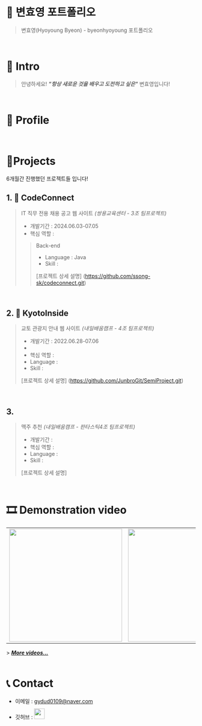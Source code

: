 # 📜 변효영 포트폴리오

> 변효영(Hyoyoung Byeon) - byeonhyoyoung 포트폴리오

<br />

# 👋 Intro

> 안녕하세요! ***"항상 새로운 것을 배우고 도전하고 싶은"*** 변효영입니다!  
> 
> 

<br />

# 👩 Profile

>
> 


<br />

# 📝Projects
6개월간 진행했던 프로젝트들 입니다!  
<!--팀장으로서는 운영적인 면과 ***팀원들 학습 관리***, 프로젝트 일정 관리 등 많은 경험을 할 수 있었고,  
프로젝트 역할면에서는 ***프로젝트 MVP와 관련된 핵심 기능과 알고리즘 개발***을 맡아 진행했습니다.-->

## 1. 🛫 CodeConnect

> IT 직무 전용 채용 공고 웹 사이트 _(쌍용교육센터 - 3조 팀프로젝트)_
>
> - 개발기간 : 2024.06.03-07.05
> - 핵심 역할 : 
>
>> Back-end
>> - Language : Java 
>> - Skill : 
>> 
>> [프로젝트 상세 설명] (https://github.com/ssong-sk/codeconnect.git)

<br />

## 2. 🛫 KyotoInside

> 교토 관광지 안내 웹 사이트 _(내일배움캠프 - 4조 팀프로젝트)_
>
> - 개발기간 : 2022.06.28-07.06
> - 
> - 핵심 역할 : 
> - Language : 
> - Skill : 
>
> [프로젝트 상세 설명] (https://github.com/JunbroGit/SemiProject.git)

<br />

## 3. 

> 맥주 추천 _(내일배움캠프 - 판타스틱4조 팀프로젝트)_
>
> - 개발기간 : 
> - 핵심 역할 : 
> - Language : 
> - Skill : 
>
> [프로젝트 상세 설명]


<br />

# 🎞 Demonstration video
<table>
  <tbody>
    <tr>
      <td>
        <a href="https://youtu.be/BYKYpyyJfKU" title="판타스틱4조 - 머신러닝기초 4주차 스터디영상">
          <img align="center" src="https://user-images.githubusercontent.com/68724828/186108751-0ad77c13-2115-4621-af8d-f4a11e5b3652.png" width="300" alt-text="판타스틱4조 - 머신러닝기초 4주차 스터디영상">
        </a>
      </td>
      <td>
        <a href="https://youtu.be/HR1b2hrxvbY" title="사오이십조 - DRF 5일차 스터디영상">
          <img align="center" src="https://user-images.githubusercontent.com/68724828/186109362-b40c300c-0906-4062-9bc3-8229e692af8e.png" width="300" alt-text="사오이십조 - DRF 5일차 스터디영상">
        </a>
      </td>
      <td>
        <a href="https://youtu.be/nXTzsSGfIbg" title="사오이십조 - 220624아침퀴즈 스터디영상">
        <img align="center" src="https://user-images.githubusercontent.com/68724828/186110013-b5c77cf3-0bbc-481a-897b-d3a30bc74be6.png" width="300" alt-text="사오이십조 - 220624아침퀴즈 스터디영상">
          </a>
      </td>
    </tr>
  </tbody>
</table>
> <b><em><a href="https://www.youtube.com/channel/UCdnXRtn_xnRWzZxUGY0yyWg/videos">More videos...</a></em></b>


<br />
<br />

# 📞 Contact

- 이메일 : gydud0109@naver.com
- 깃허브 : <a href="https://github.com/byeonhyoyoung">
  <img src="https://user-images.githubusercontent.com/68724828/185908612-22f4d219-78a7-4de7-bb02-deecaa63bffa.png" height="28px" style="margin-top: 10px" />
  </a>

